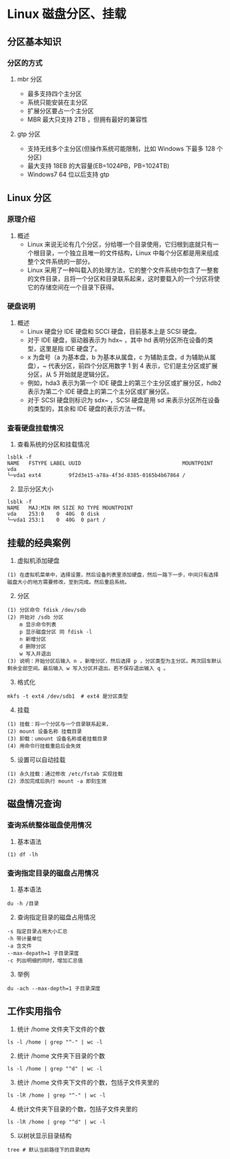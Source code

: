 # Linux 磁盘分区、挂载
## 分区基本知识
### 分区的方式
1. mbr 分区
    - 最多支持四个主分区
    - 系统只能安装在主分区
    - 扩展分区要占一个主分区
    - MBR 最大只支持 2TB ，但拥有最好的兼容性

2. gtp 分区
    - 支持无线多个主分区(但操作系统可能限制，比如 Windows 下最多 128 个分区)
    - 最大支持 18EB 的大容量(EB=1024PB，PB=1024TB)
    - Windows7 64 位以后支持 gtp

## Linux 分区
### 原理介绍
1. 概述
    - Linux 来说无论有几个分区，分给哪一个目录使用，它归根到底就只有一个根目录，一个独立且唯一的文件结构，Linux 中每个分区都是用来组成整个文件系统的一部分。
    - Linux 采用了一种叫载入的处理方法，它的整个文件系统中包含了一整套的文件目录，且将一个分区和目录联系起来，这时要载入的一个分区将使它的存储空间在一个目录下获得。

### 硬盘说明
1. 概述
    - Linux 硬盘分 IDE 硬盘和 SCCI 硬盘，目前基本上是 SCSI 硬盘。
    - 对于 IDE 硬盘，驱动器表示为 hdx~ ，其中 hd 表明分区所在设备的类型，这里是指 IDE 硬盘了。
    - x 为盘号（a 为基本盘，b 为基本从属盘，c 为辅助主盘，d 为辅助从属盘），~ 代表分区，前四个分区用数字 1 到 4 表示，它们是主分区或扩展分区，从 5 开始就是逻辑分区。
    - 例如，hda3 表示为第一个 IDE 硬盘上的第三个主分区或扩展分区，hdb2 表示为第二个 IDE 硬盘上的第二个主分区或扩展分区。
    - 对于 SCSI 硬盘则标识为 sdx~ ，SCSI 硬盘是用 sd 来表示分区所在设备的类型的，其余和 IDE 硬盘的表示方法一样。

### 查看硬盘挂载情况
1. 查看系统的分区和挂载情况
```
lsblk -f
NAME   FSTYPE LABEL UUID                                 MOUNTPOINT
vda
└─vda1 ext4         9f2d3e15-a78a-4f3d-8385-0165b4b67864 /
```
2. 显示分区大小
```
lsblk -f
NAME   MAJ:MIN RM SIZE RO TYPE MOUNTPOINT
vda    253:0    0  40G  0 disk
└─vda1 253:1    0  40G  0 part /
```

## 挂载的经典案例
1. 虚拟机添加硬盘
```
(1) 在虚拟机菜单中，选择设置，然后设备列表里添加硬盘，然后一路下一步，中间只有选择磁盘大小的地方需要修改，至到完成。然后重启系统。
```

2. 分区
```
(1) 分区命令 fdisk /dev/sdb
(2) 开始对 /sdb 分区
    m 显示命令列表
    p 显示磁盘分区 同 fdisk -l
    n 新增分区
    d 删除分区
    w 写入并退出
(3) 说明：开始分区后输入 n ，新增分区，然后选择 p ，分区类型为主分区。两次回车默认剩余全部空间。最后输入 w 写入分区并退出。若不保存退出输入 q 。
```
3. 格式化
```
mkfs -t ext4 /dev/sdb1  # ext4 是分区类型
```
4. 挂载
```
(1) 挂载：将一个分区与一个目录联系起来，
(2) mount 设备名称 挂载目录
(3) 卸载：umount 设备名称或者挂载目录
(4) 用命令行挂载重启后会失效
```
5. 设置可以自动挂载
```
(1) 永久挂载：通过修改 /etc/fstab 实现挂载
(2) 添加完成后执行 mount -a 即刻生效
```

## 磁盘情况查询
### 查询系统整体磁盘使用情况
1. 基本语法
```
(1) df -lh
```

### 查询指定目录的磁盘占用情况
1. 基本语法
```
du -h /目录
```
2. 查询指定目录的磁盘占用情况
```
-s 指定目录占用大小汇总
-h 带计量单位
-a 含文件
--max-depath=1 子目录深度
-c 列出明细的同时，增加汇总值
```
3. 举例
```
du -ach --max-depth=1 子目录深度
```

## 工作实用指令
1. 统计 /home 文件夹下文件的个数
```
ls -l /home | grep "^-" | wc -l
```
2. 统计 /home 文件夹下目录的个数
```
ls -l /home | grep "^d" | wc -l
```
3. 统计 /home 文件夹下文件的个数，包括子文件夹里的
```
ls -lR /home | grep "^-" | wc -l
```
4. 统计文件夹下目录的个数，包括子文件夹里的
```
ls -lR /home | grep "^d" | wc -l
```
5. 以树状显示目录结构
```
tree # 默认当前路径下的目录结构
```


